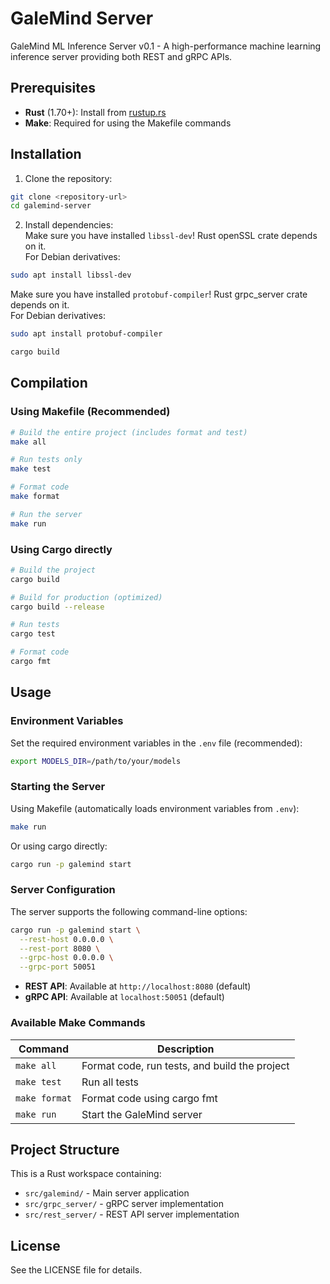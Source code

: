 # GaleMind Server

GaleMind ML Inference Server v0.1 - A high-performance machine learning inference server providing both REST and gRPC APIs.

## Prerequisites

- **Rust** (1.70+): Install from [rustup.rs](https://rustup.rs/)
- **Make**: Required for using the Makefile commands

## Installation

1. Clone the repository:
```bash
git clone <repository-url>
cd galemind-server
```

2. Install dependencies:  
Make sure you have installed `libssl-dev`! Rust openSSL crate depends on it.  
For Debian derivatives:
```bash
sudo apt install libssl-dev
```

Make sure you have installed `protobuf-compiler`! Rust grpc_server crate depends on it.  
For Debian derivatives:  
```bash
sudo apt install protobuf-compiler
```

```bash
cargo build
```

## Compilation

### Using Makefile (Recommended)

```bash
# Build the entire project (includes format and test)
make all

# Run tests only
make test

# Format code
make format

# Run the server
make run
```

### Using Cargo directly

```bash
# Build the project
cargo build

# Build for production (optimized)
cargo build --release

# Run tests
cargo test

# Format code
cargo fmt
```

## Usage

### Environment Variables

Set the required environment variables in the `.env` file (recommended):
```bash
export MODELS_DIR=/path/to/your/models
```

### Starting the Server

Using Makefile (automatically loads environment variables from `.env`):
```bash
make run
```

Or using cargo directly:
```bash
cargo run -p galemind start
```

### Server Configuration

The server supports the following command-line options:

```bash
cargo run -p galemind start \
  --rest-host 0.0.0.0 \
  --rest-port 8080 \
  --grpc-host 0.0.0.0 \
  --grpc-port 50051
```

- **REST API**: Available at `http://localhost:8080` (default)
- **gRPC API**: Available at `localhost:50051` (default)

### Available Make Commands

| Command | Description |
|---------|-------------|
| `make all` | Format code, run tests, and build the project |
| `make test` | Run all tests |
| `make format` | Format code using cargo fmt |
| `make run` | Start the GaleMind server |

## Project Structure

This is a Rust workspace containing:
- `src/galemind/` - Main server application
- `src/grpc_server/` - gRPC server implementation
- `src/rest_server/` - REST API server implementation

## License

See the LICENSE file for details.